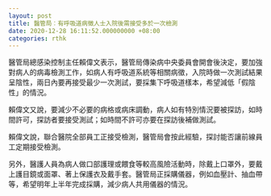 ```yaml
---
layout: post
title: 醫管局︰有呼吸道病徵人士入院後需接受多於一次檢測
date: 2020-12-28 16:11:52.000000000 +08:00
categories: rthk
---
```


醫管局總感染控制主任賴偉文表示，醫管局傳染病中央委員會開會後決定，要加強對病人的病毒檢測工作，如病人有呼吸道系統等相關病徵，入院時做一次測試結果呈陰性，兩日內要再接受最少一次測試，要採集下呼吸道樣本，希望減低「假陰性」的情況。

賴偉文又說，要減少不必要的病格或病床調動，病人如有特別情況要被探訪，如時間許可，探訪者要接受測試；如時間不許可亦要在探訪後補做測試。

賴偉文說，聯合醫院全部員工正接受檢測，醫管局會按此經驗，探討能否讓前線員工定期接受檢測。

另外，醫護人員為病人做口部護理或餵食等較高風險活動時，除戴上口罩外，要戴上護目鏡或面罩、著上保護衣及戴手套。醫管局正採購儀器，例如血壓計、抽血帶等，希望明年上半年完成採購，減少病人共用儀器的情況。
